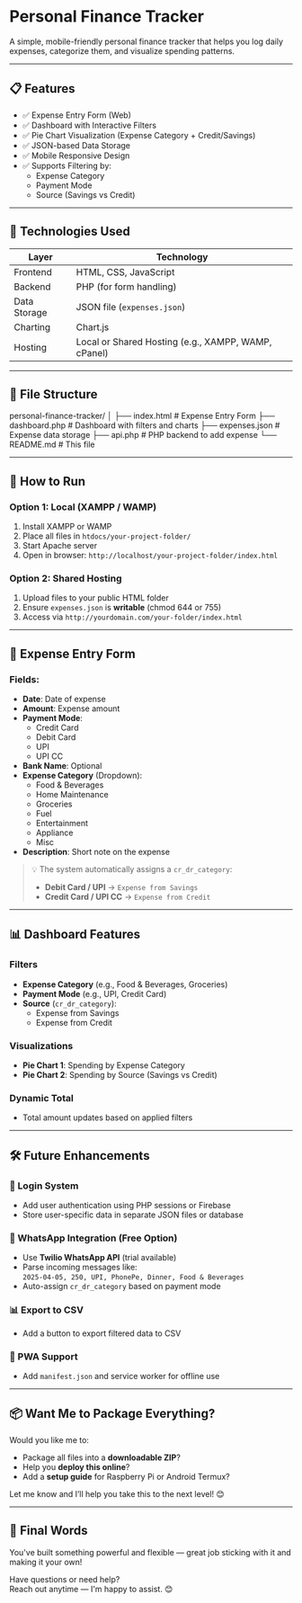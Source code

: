 # Personal Finance Tracker

A simple, mobile-friendly personal finance tracker that helps you log daily expenses, categorize them, and visualize spending patterns.

---

## 📋 Features

- ✅ Expense Entry Form (Web)
- ✅ Dashboard with Interactive Filters
- ✅ Pie Chart Visualization (Expense Category + Credit/Savings)
- ✅ JSON-based Data Storage
- ✅ Mobile Responsive Design
- ✅ Supports Filtering by:
  - Expense Category
  - Payment Mode
  - Source (Savings vs Credit)

---

## 🧩 Technologies Used

| Layer | Technology |
|-------|------------|
| Frontend | HTML, CSS, JavaScript |
| Backend | PHP (for form handling) |
| Data Storage | JSON file (`expenses.json`) |
| Charting | Chart.js |
| Hosting | Local or Shared Hosting (e.g., XAMPP, WAMP, cPanel)

---

## 📁 File Structure
personal-finance-tracker/
│
├── index.html # Expense Entry Form
├── dashboard.php # Dashboard with filters and charts
├── expenses.json # Expense data storage
├── api.php # PHP backend to add expense
└── README.md # This file


---

## 🚀 How to Run

### Option 1: Local (XAMPP / WAMP)
1. Install XAMPP or WAMP
2. Place all files in `htdocs/your-project-folder/`
3. Start Apache server
4. Open in browser: `http://localhost/your-project-folder/index.html`

### Option 2: Shared Hosting
1. Upload files to your public HTML folder
2. Ensure `expenses.json` is **writable** (chmod 644 or 755)
3. Access via `http://yourdomain.com/your-folder/index.html`

---

## 📝 Expense Entry Form

### Fields:
- **Date**: Date of expense
- **Amount**: Expense amount
- **Payment Mode**:
  - Credit Card
  - Debit Card
  - UPI
  - UPI CC
- **Bank Name**: Optional
- **Expense Category** (Dropdown):
  - Food & Beverages
  - Home Maintenance
  - Groceries
  - Fuel
  - Entertainment
  - Appliance
  - Misc
- **Description**: Short note on the expense

> 💡 The system automatically assigns a `cr_dr_category`:
> - **Debit Card / UPI** → `Expense from Savings`
> - **Credit Card / UPI CC** → `Expense from Credit`

---

## 📊 Dashboard Features

### Filters
- **Expense Category** (e.g., Food & Beverages, Groceries)
- **Payment Mode** (e.g., UPI, Credit Card)
- **Source** (`cr_dr_category`):
  - Expense from Savings
  - Expense from Credit

### Visualizations
- **Pie Chart 1**: Spending by Expense Category
- **Pie Chart 2**: Spending by Source (Savings vs Credit)

### Dynamic Total
- Total amount updates based on applied filters

---

## 🛠️ Future Enhancements

### 🔐 Login System
- Add user authentication using PHP sessions or Firebase
- Store user-specific data in separate JSON files or database

### 💬 WhatsApp Integration (Free Option)
- Use **Twilio WhatsApp API** (trial available)
- Parse incoming messages like:  
  `2025-04-05, 250, UPI, PhonePe, Dinner, Food & Beverages`
- Auto-assign `cr_dr_category` based on payment mode

### 📊 Export to CSV
- Add a button to export filtered data to CSV

### 📱 PWA Support
- Add `manifest.json` and service worker for offline use

---

## 📦 Want Me to Package Everything?

Would you like me to:
- Package all files into a **downloadable ZIP**?
- Help you **deploy this online**?
- Add a **setup guide** for Raspberry Pi or Android Termux?

Let me know and I’ll help you take this to the next level! 😊

---

## 🙌 Final Words

You've built something powerful and flexible — great job sticking with it and making it your own!

Have questions or need help?  
Reach out anytime — I'm happy to assist. 😊
